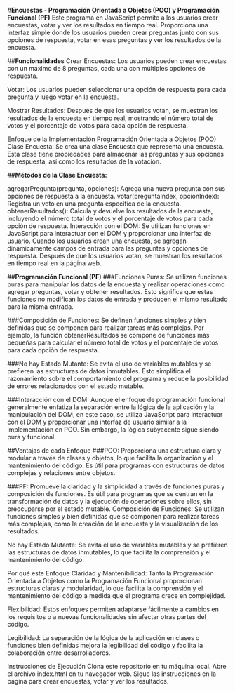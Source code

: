 #**Encuestas - Programación Orientada a Objetos (POO) y Programación Funcional (PF)**
Este programa en JavaScript permite a los usuarios crear encuestas, votar y ver los resultados en tiempo real. Proporciona una interfaz simple donde los usuarios pueden crear preguntas junto con sus opciones de respuesta, votar en esas preguntas y ver los resultados de la encuesta.

##**Funcionalidades**
Crear Encuestas: Los usuarios pueden crear encuestas con un máximo de 8 preguntas, cada una con múltiples opciones de respuesta.

Votar: Los usuarios pueden seleccionar una opción de respuesta para cada pregunta y luego votar en la encuesta.

Mostrar Resultados: Después de que los usuarios votan, se muestran los resultados de la encuesta en tiempo real, mostrando el número total de votos y el porcentaje de votos para cada opción de respuesta.

Enfoque de la Implementación
Programación Orientada a Objetos (POO)
Clase Encuesta: Se crea una clase Encuesta que representa una encuesta. Esta clase tiene propiedades para almacenar las preguntas y sus opciones de respuesta, así como los resultados de la votación.

##**Métodos de la Clase Encuesta:**

agregarPregunta(pregunta, opciones): Agrega una nueva pregunta con sus opciones de respuesta a la encuesta.
votar(preguntaIndex, opcionIndex): Registra un voto en una pregunta específica de la encuesta.
obtenerResultados(): Calcula y devuelve los resultados de la encuesta, incluyendo el número total de votos y el porcentaje de votos para cada opción de respuesta.
Interacción con el DOM: Se utilizan funciones en JavaScript para interactuar con el DOM y proporcionar una interfaz de usuario. Cuando los usuarios crean una encuesta, se agregan dinámicamente campos de entrada para las preguntas y opciones de respuesta. Después de que los usuarios votan, se muestran los resultados en tiempo real en la página web.

##**Programación Funcional (PF)**
###Funciones Puras: Se utilizan funciones puras para manipular los datos de la encuesta y realizar operaciones como agregar preguntas, votar y obtener resultados. Esto significa que estas funciones no modifican los datos de entrada y producen el mismo resultado para la misma entrada.

###Composición de Funciones: Se definen funciones simples y bien definidas que se componen para realizar tareas más complejas. Por ejemplo, la función obtenerResultados se compone de funciones más pequeñas para calcular el número total de votos y el porcentaje de votos para cada opción de respuesta.

###No hay Estado Mutante: Se evita el uso de variables mutables y se prefieren las estructuras de datos inmutables. Esto simplifica el razonamiento sobre el comportamiento del programa y reduce la posibilidad de errores relacionados con el estado mutable.

###Interacción con el DOM: Aunque el enfoque de programación funcional generalmente enfatiza la separación entre la lógica de la aplicación y la manipulación del DOM, en este caso, se utiliza JavaScript para interactuar con el DOM y proporcionar una interfaz de usuario similar a la implementación en POO. Sin embargo, la lógica subyacente sigue siendo pura y funcional.

##Ventajas de cada Enfoque
###POO: Proporciona una estructura clara y modular a través de clases y objetos, lo que facilita la organización y el mantenimiento del código. Es útil para programas con estructuras de datos complejas y relaciones entre objetos.

###PF: Promueve la claridad y la simplicidad a través de funciones puras y composición de funciones. Es útil para programas que se centran en la transformación de datos y la ejecución de operaciones sobre ellos, sin preocuparse por el estado mutable.
Composición de Funciones: Se utilizan funciones simples y bien definidas que se componen para realizar tareas más complejas, como la creación de la encuesta y la visualización de los resultados.

No hay Estado Mutante: Se evita el uso de variables mutables y se prefieren las estructuras de datos inmutables, lo que facilita la comprensión y el mantenimiento del código.

Por qué este Enfoque
Claridad y Mantenibilidad: Tanto la Programación Orientada a Objetos como la Programación Funcional proporcionan estructuras claras y modularidad, lo que facilita la comprensión y el mantenimiento del código a medida que el programa crece en complejidad.

Flexibilidad: Estos enfoques permiten adaptarse fácilmente a cambios en los requisitos o a nuevas funcionalidades sin afectar otras partes del código.

Legibilidad: La separación de la lógica de la aplicación en clases o funciones bien definidas mejora la legibilidad del código y facilita la colaboración entre desarrolladores.

Instrucciones de Ejecución
Clona este repositorio en tu máquina local.
Abre el archivo index.html en tu navegador web.
Sigue las instrucciones en la página para crear encuestas, votar y ver los resultados.
